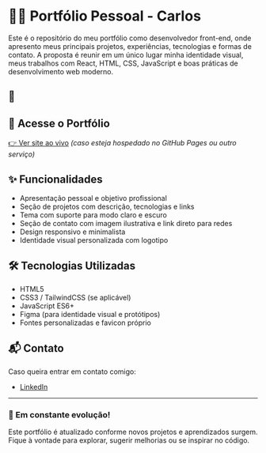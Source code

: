
# 🧑‍💻 Portfólio Pessoal - Carlos

Este é o repositório do meu portfólio como desenvolvedor front-end, onde apresento meus principais projetos, experiências, tecnologias e formas de contato. A proposta é reunir em um único lugar minha identidade visual, meus trabalhos com React, HTML, CSS, JavaScript e boas práticas de desenvolvimento web moderno.

## 📸
<div align="center>
<img width="1023" height="641" alt="Image" src="https://github.com/user-attachments/assets/5fc97e14-3bc3-40d5-a2df-0f9b445e2d35" />
</div>

## 🔗 Acesse o Portfólio

[👉 Ver site ao vivo](https://carlosavds.github.io/portfolio/) *(caso esteja hospedado no GitHub Pages ou outro serviço)*

## ✨ Funcionalidades

- Apresentação pessoal e objetivo profissional
- Seção de projetos com descrição, tecnologias e links
- Tema com suporte para modo claro e escuro
- Seção de contato com imagem ilustrativa e link direto para redes
- Design responsivo e minimalista
- Identidade visual personalizada com logotipo

## 🛠️ Tecnologias Utilizadas

- HTML5
- CSS3 / TailwindCSS (se aplicável)
- JavaScript ES6+
- Figma (para identidade visual e protótipos)
- Fontes personalizadas e favicon próprio

## 📬 Contato

Caso queira entrar em contato comigo:

- [LinkedIn](https://www.linkedin.com/in/carlosavds)

---

### 🚀 Em constante evolução!
Este portfólio é atualizado conforme novos projetos e aprendizados surgem. Fique à vontade para explorar, sugerir melhorias ou se inspirar no código.
